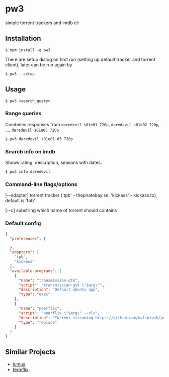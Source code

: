 # pw3

simple torrent trackers and imdb cli

## Installation

```
$ npm install -g pw3
```

There are setup dialog on first run (setting up default tracker and torrent client), later can be run again by

```
$ pw3 --setup
```

## Usage

```
$ pw3 <search_query>
```

### Range queries

Combines responses from `daredevil s01e01 720p`, `daredevil s01e02 720p`, ..., `daredevil s01e05 720p`

```
$ pw3 daredevil s01e01-05 720p
```

### Search info on imdb

Shows rating, description, seasons with dates.

```
$ pw3 info daredevil
```

### Command-line flags/options

[--adapter]  torrent tracker ('tpb' - thepiratebay.se, 'kickass' - kickass.to), default is 'tpb'

[--c] substring which name of torrent should contains

### Default config

```json
{
  "preferences": {

  },
  "adapters": [
    "tpb",
    "kickass"
  ],
  "available-programs": [
    {
      "name": "transmission-gtk",
      "script": "transmission-gtk \"$arg\"",
      "description": "Default ubuntu app",
      "type": "exec"
    },
    {
      "name": "peerflix",
      "script": "peerflix \"$arg\" --vlc",
      "description": "Torrent-streaming https://github.com/mafintosh/peerflix",
      "type": "replace"
    }
  ]
}
```

## Similar Projects

- [lumus](https://github.com/ziacik/lumus)
- [termflix](https://github.com/asarode/termflix)
